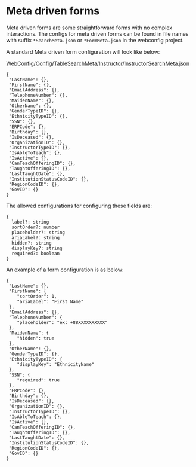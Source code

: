 # Meta driven forms
Meta driven forms are some straightforward forms with no complex interactions. The configs for meta driven forms can be found in file names with suffix `*SearchMeta.json` or `*FormMeta.json` in the webconfig project.

A standard Meta driven form configuration will look like below:

[WebConfig/Config/TableSearchMeta/Instructor/InstructorSearchMeta.json](https://github.com/jxntm/hir-webconfig/blob/main/src/Config/TableSearchMeta/Instructor/InstructorSearchMeta.json)

```
{
 "LastName": {},
 "FirstName": {},
 "EmailAddress": {},
 "TelephoneNumber": {},
 "MaidenName": {},
 "OtherName": {},
 "GenderTypeID": {},
 "EthnicityTypeID": {},
 "SSN": {},
 "ERPCode": {},
 "Birthday": {},
 "IsDeceased": {},
 "OrganizationID": {},
 "InstructorTypeID": {},
 "IsAbleToTeach": {},
 "IsActive": {},
 "CanTeachOfferingID": {},
 "TaughtOfferingID": {},
 "LastTaughtDate": {},
 "InstitutionStatusCodeID": {},
 "RegionCodeID": {},
 "GovID": {}
}
```

The allowed configurations for configuring these fields are:
```
{
  label?: string
  sortOrder?: number
  placeholder?: string
  ariaLabel?: string
  hidden?: string
  displayKey?: string
  required?: boolean
}
```

An example of a form configuration is as below:
```
{
 "LastName": {},
 "FirstName": {
    "sortOrder": 1,
    "ariaLabel": "First Name"
 },
 "EmailAddress": {},
 "TelephoneNumber": {
    "placeholder": "ex: +88XXXXXXXXXX"
 },
 "MaidenName": {
    "hidden": true
 },
 "OtherName": {},
 "GenderTypeID": {},
 "EthnicityTypeID": {
    "displayKey": "EthnicityName"
 },
 "SSN": {
    "required": true
 },
 "ERPCode": {},
 "Birthday": {},
 "IsDeceased": {},
 "OrganizationID": {},
 "InstructorTypeID": {},
 "IsAbleToTeach": {},
 "IsActive": {},
 "CanTeachOfferingID": {},
 "TaughtOfferingID": {},
 "LastTaughtDate": {},
 "InstitutionStatusCodeID": {},
 "RegionCodeID": {},
 "GovID": {}
}
```